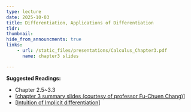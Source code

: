 ```yaml
---
type: lecture
date: 2025-10-03
title: Differentiation, Applications of Differentiation
tldr: 
thumbnail: 
hide_from_announcments: true
links: 
    - url: /static_files/presentations/Calculus_Chapter3.pdf
      name: chapter3 slides

---
```

**Suggested Readings:**
- Chapter 2.5~3.3
- [[chapter 3 summary slides (courtesy of professor Fu-Chuen Chang)]](/nsysu-calculus1/static_files/presentations/Chap03_Summary.pdf)
- [[Intuition of Implicit differentiation](https://www.3blue1brown.com/lessons/implicit-differentiation)]
